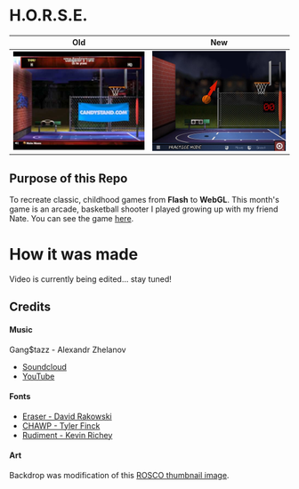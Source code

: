 # H.O.R.S.E.
| Old                                                     | New                                                         |
| ------------------------------------------------------- | ----------------------------------------------------------- |
| ![Candystand.com H.O.R.S.E.!](/Markdown/images/csh.jpg) | ![Knitwitstudios.com H.O.R.S.E.!](/Markdown/images/kwh.jpg) |

## Purpose of this Repo
To recreate classic, childhood games from **Flash** to **WebGL**. This month's game is an arcade, basketball shooter I played growing up with my friend Nate. You can see the game [here](https://knitwitstudios.itch.io/ultimate-horse).

# How it was made
Video is currently being edited... stay tuned!

## Credits

#### Music
Gang$tazz - Alexandr Zhelanov
- [Soundcloud](https://soundcloud.com/alexandr-zhelanov">https://soundcloud.com/alexandr-zhelanov)
- [YouTube](https://www.youtube.com/channel/UCxmng6_DMIayDwkiWGVzVRQ?view_as=subscribe">https://www.youtube.com/channel/UCxmng6_DMIayDwkiWGVzVRQ?view_as=subscribe)

#### Fonts
- [Eraser - David Rakowski](https://www.1001fonts.com/eraser-font.html)
- [CHAWP - Tyler Finck](https://www.1001fonts.com/chawp-font.html)
- [Rudiment - Kevin Richey](https://www.1001fonts.com/rudiment-font.html)

#### Art
Backdrop was modification of this [ROSCO thumbnail image](https://us.rosco.com/en/products/family/backdrops-digital-library).

